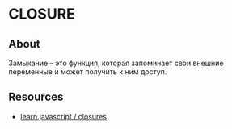 # CLOSURE

## About
Замыкание – это функция, которая запоминает свои внешние переменные и может получить к ним доступ.

## Resources
- [learn.javascript / closures](https://learn.javascript.ru/closure)
